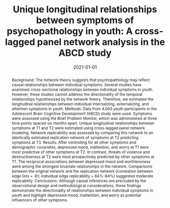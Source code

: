 ---
# Documentation: https://wowchemy.com/docs/managing-content/

title: 'Unique longitudinal relationships between symptoms of psychopathology in youth: A cross-lagged panel network analysis in the ABCD study'
subtitle: ''
summary: ''
authors:
- Carter J. Funkhouser
- Anjali C. Chacko
- Kelly A. Correa
- Ariela J. E. Kaiser
- Stewart A. Shankman
tags: ""
categories: []
date: '2021-01-01'
lastmod: 2021-02-18T15:57:35-06:00
featured: true
draft: false

# Featured image
# To use, add an image named `featured.jpg/png` to your page's folder.
# Focal points: Smart, Center, TopLeft, Top, TopRight, Left, Right, BottomLeft, Bottom, BottomRight.
image:
  caption: ''
  focal_point: ''
  preview_only: false

# Projects (optional).
#   Associate this post with one or more of your projects.
#   Simply enter your project's folder or file name without extension.
#   E.g. `projects = ["internal-project"]` references `content/project/deep-learning/index.md`.
#   Otherwise, set `projects = []`.
projects: []
publishDate: '2021-02-18T21:57:35.511467Z'
publication_types:
- '2'
abstract: 'Background: The network theory suggests that psychopathology may reflect causal relationships between individual symptoms. Several studies have examined cross-sectional relationships between individual symptoms in youth. However, these studies cannot address the directionality of the temporal relationships hypothesized by the network theory. Therefore, we estimated the longitudinal relationships between individual internalizing, externalizing, and attention symptoms in youth.

Methods: Data from 4,093 youth participants in the Adolescent Brain Cognitive Development (ABCD) study were used. Symptoms were assessed using the Brief Problem Monitor, which was administered at three time points spaced six months apart. Unique longitudinal relationships between symptoms at T1 and T2 were estimated using cross-lagged panel network modeling. Network replicability was assessed by comparing this network to an identically estimated replication network of symptoms at T2 predicting symptoms at T3.

Results: After controlling for all other symptoms and demographic covariates, depressed mood, inattention, and worry at T1 were most predictive of other symptoms at T2. In contrast, threats of violence and destructiveness at T2 were most prospectively predicted by other symptoms at T1. The reciprocal associations between depressed mood and worthlessness were among the strongest bivariate relationships in the network. Comparisons between the original network and the replication network (correlation between edge lists = .61; individual edge replicability = 64%-84%) suggested moderate replicability.

Conclusions: Although causal inferences are precluded by the observational design and methodological considerations, these findings demonstrate the directionality of relationships between individual symptoms in youth and highlight depressed mood, inattention, and worry as potential influencers of other symptoms.'
publication: '*Journal of Child Psychology and Psychiatry*'
url_preprint: https://psyarxiv.com/ux9ka/
url_pdf: publication/funkhouser-2021/Funkhouser 2021_JCPP.pdf
url_code: https://osf.io/paqj8/
doi: 10.1111/jcpp.13256

## Tried to add a tab for the news article, but didn't work
#links = [{name = "Press", url = "https://www.acamh.org/research-digest/depressed-mood-influence-risk-for-other-symptoms-in-youth/"}]

---